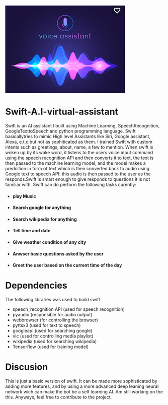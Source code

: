 ![](https://github.com/SamyySwift/Swift-A.I-virtual-assistant-/blob/main/image/assitant.png)
# Swift-A.I-virtual-assistant
Swift is an AI assistant I built using Machine Learning, SpeechRecognition, GoogleTexttoSpeech and python programming language. Swift basicallytries to mimic High level Assistants like Siri, Google assistant, Alexa, e.t.c.but not as sophiticated as them.
I trained Swift with custom intents such as greetings, about, name, a few to mention. When swift is woken up by its wake word, it listens to the users voice input command using the speech recognition API and then converts it to text,  the text is then passed to the machine learning model, and  the model makes a predcition in form of text which is then converted back to audio using Google text to speech API: this audio is then passed to the user as the responds.Swift is smart enough to give responds to questions it is not familiar with. 
Swift can do perform the following tasks curently:

* #### play Music
* #### Search google for anything
* #### Search wikipedia for anything
* #### Tell time and date
* #### Give weather condition of any city
* #### Anwser basic questions asked by the user
* #### Greet the user based on the current time of the day

# Dependencies
The following libraries was used to build swift
* speech_recognition API (used for speech recognition)
* pyaudio (responsible for audio output)
* webbrowser (for controlling the browser)
* pyttsx3 (used for text to speech)
* googleapi (used for searching google)
* vlc (used for controlling media playlist)
* wikipedia (used for searching wikipedia)
* Tensorflow (used for training model)

# Discusion
This is just a basic version of swift. It can be made more sophisticated by adding more features, and by using a more advanced deep leaning neural network wich can make the bot be a self learning AI. Am still working on the this.
Anyways, feel free to contribute to the project.
